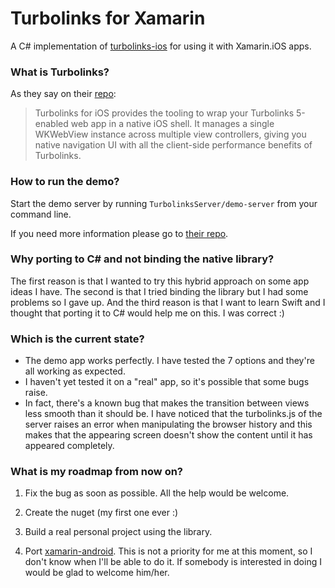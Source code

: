 # Turbolinks for Xamarin
A C# implementation of [turbolinks-ios](https://github.com/turbolinks/turbolinks-ios) for using it with Xamarin.iOS apps.

### What is Turbolinks?
As they say on their [repo](https://github.com/turbolinks/turbolinks-ios):
> Turbolinks for iOS provides the tooling to wrap your Turbolinks 5-enabled web app in a native iOS shell. It manages a single WKWebView instance across multiple view controllers, giving you native navigation UI with all the client-side performance benefits of Turbolinks.

### How to run the demo?
Start the demo server by running `TurbolinksServer/demo-server` from your command line.

If you need more information please go to [their repo](https://github.com/turbolinks/turbolinks-ios#running-the-demo).

### Why porting to C# and not binding the native library?
The first reason is that I wanted to try this hybrid approach on some app ideas I have. The second is that I tried binding the library but I had some problems so I gave up. And the third reason is that I want to learn Swift and I thought that porting it to C# would help me on this. I was correct :)

### Which is the current state?
- The demo app works perfectly. I have tested the 7 options and they're all working as expected.
- I haven't yet tested it on a "real" app, so it's possible that some bugs raise.
- In fact, there's a known bug that makes the transition between views less smooth than it should be. I have noticed that the turbolinks.js of the server raises an error when manipulating the browser history and this makes that the appearing screen doesn't show the content until it has appeared completely.

### What is my roadmap from now on?
1. Fix the bug as soon as possible. All the help would be welcome.

2. Create the nuget (my first one ever :)

3. Build a real personal project using the library.

4. Port [xamarin-android](https://github.com/turbolinks/turbolinks-android). This is not a priority for me at this moment, so I don't know when I'll be able to do it. If somebody is interested in doing I would be glad to welcome him/her.
